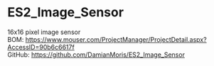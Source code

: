 # ES2_Image_Sensor
16x16 pixel image sensor  
BOM: https://www.mouser.com/ProjectManager/ProjectDetail.aspx?AccessID=90b6c6617f  
GitHub: https://github.com/DamianMoris/ES2_Image_Sensor
